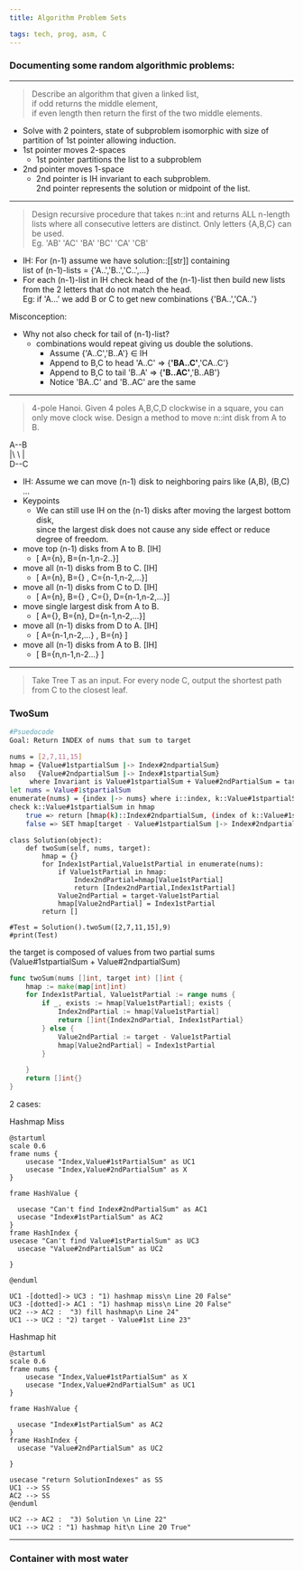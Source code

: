 ```yaml
---
title: Algorithm Problem Sets

tags: tech, prog, asm, C
---
```


### Documenting some random algorithmic problems:

---

>Describe an algorithm that given a linked list,  
if odd returns the middle element,  
if even length then return the first of the two middle elements.

* Solve with 2 pointers, state of subproblem isomorphic with size of partition of 1st pointer allowing induction.
* 1st pointer moves 2-spaces
  * 1st pointer partitions the list to a subproblem
* 2nd pointer moves 1-space
  * 2nd pointer is IH invariant to each subproblem.  
  2nd pointer represents the solution or midpoint of the list.

---

>Design recursive procedure that takes n::int and returns ALL n-length lists where all consecutive letters are distinct. Only letters {A,B,C} can be used.   
Eg. 'AB' 'AC' 'BA' 'BC' 'CA' 'CB' 

* IH: For (n-1) assume we have solution::[[str]] containing  
list of (n-1)-lists = {'A..','B..','C..',...}
* For each (n-1)-list in IH check head of the (n-1)-list then build new lists from the 2 letters that do not match the head.  
Eg: if 'A...' we add B or C to get new combinations {'BA..','CA..'}

Misconception:

* Why not also check for tail of (n-1)-list? 
  * combinations would repeat giving us double the solutions. 
    * Assume {'A..C','B..A'} $\in$ IH 
    * Append to B,C to head 'A..C' => {**'BA..C'**,'CA..C'}
    * Append to B,C to tail 'B..A' => {**'B..AC'**,'B..AB'}
    * Notice 'BA..C' and 'B..AC' are the same

---

>4-pole Hanoi. Given 4 poles A,B,C,D clockwise in a square, you can only move clock wise.  Design a method to move n::int disk from A to B.

A--B  
|\ \  |  
D--C  

* IH: Assume we can move (n-1) disk to neighboring pairs like (A,B), (B,C) ...
* Keypoints 
  * We can still use IH on the (n-1) disks after moving the largest bottom disk,  
  since the largest disk does not cause any side effect or reduce degree of freedom.
* move top (n-1) disks from A to B. [IH]
  * [ A={n}, B={n-1,n-2..}]
* move all (n-1) disks from B to C. [IH]
  * [ A={n}, B={} , C={n-1,n-2,...}]
* move all (n-1) disks from C to D. [IH]
  * [ A={n}, B={} , C={}, D={n-1,n-2,...}]
* move single largest disk from A to B.
  * [ A={}, B={n}, D={n-1,n-2,...}]
* move all (n-1) disks from D to A. [IH]
  * [ A={n-1,n-2,...} , B={n}  ]
* move all (n-1) disks from A to B. [IH]
  * [  B={n,n-1,n-2...}  ]

---

> Take Tree T as an input. For every node C, output the shortest path from C to the closest leaf.

### TwoSum

```bash
#Psuedocode
Goal: Return INDEX of nums that sum to target

nums = [2,7,11,15]
hmap = {Value#1stpartialSum |-> Index#2ndpartialSum} 
also   {Value#2ndpartialSum |-> Index#1stpartialSum}
     where Invariant is Value#1stpartialSum + Value#2ndPartialSum = target
let nums = Value#1stpartialSum
enumerate(nums) = {index |-> nums} where i::index, k::Value#1stpartialSum
check k::Value#1stpartialSum in hmap
    true => return [hmap(k)::Index#2ndpartialSum, (index of k::Value#1stpartialSum)::Index#1ndpartialSum
    false => SET hmap[target - Value#1stpartialSum |-> Index#2ndpartialSum]

```


```{.python .numberLines} 
class Solution(object):
    def twoSum(self, nums, target):
        hmap = {}
        for Index1stPartial,Value1stPartial in enumerate(nums):
            if Value1stPartial in hmap:
                Index2ndPartial=hmap[Value1stPartial]
                return [Index2ndPartial,Index1stPartial]
            Value2ndPartial = target-Value1stPartial
            hmap[Value2ndPartial] = Index1stPartial
        return []

#Test = Solution().twoSum([2,7,11,15],9)
#print(Test)

```

the target is composed  of values from two partial sums  (Value#1stpartialSum + Value#2ndpartialSum)


```go
func twoSum(nums []int, target int) []int {
	hmap := make(map[int]int)
	for Index1stPartial, Value1stPartial := range nums {
		if _, exists := hmap[Value1stPartial]; exists {
			Index2ndPartial := hmap[Value1stPartial]
			return []int{Index2ndPartial, Index1stPartial}
		} else {
			Value2ndPartial := target - Value1stPartial
			hmap[Value2ndPartial] = Index1stPartial
		}

	}
	return []int{}
}
```

2 cases:

Hashmap Miss

```plantuml
@startuml
scale 0.6
frame nums {
    usecase "Index,Value#1stPartialSum" as UC1
    usecase "Index,Value#2ndPartialSum" as X
}

frame HashValue {

  usecase "Can't find Index#2ndPartialSum" as AC1
  usecase "Index#1stPartialSum" as AC2
}
frame HashIndex {
usecase "Can't find Value#1stPartialSum" as UC3
  usecase "Value#2ndPartialSum" as UC2

}

@enduml

UC1 -[dotted]-> UC3 : "1) hashmap miss\n Line 20 False"
UC3 -[dotted]-> AC1 : "1) hashmap miss\n Line 20 False"
UC2 --> AC2 :  "3) fill hashmap\n Line 24"
UC1 --> UC2 : "2) target - Value#1st Line 23"

```

Hashmap hit 

```plantuml
@startuml
scale 0.6
frame nums {
    usecase "Index,Value#1stPartialSum" as X
    usecase "Index,Value#2ndPartialSum" as UC1
}

frame HashValue {
  
  usecase "Index#1stPartialSum" as AC2
}
frame HashIndex {
  usecase "Value#2ndPartialSum" as UC2

}

usecase "return SolutionIndexes" as SS
UC1 --> SS
AC2 --> SS
@enduml

UC2 --> AC2 :  "3) Solution \n Line 22"
UC1 --> UC2 : "1) hashmap hit\n Line 20 True"

```
---


### Container with most water